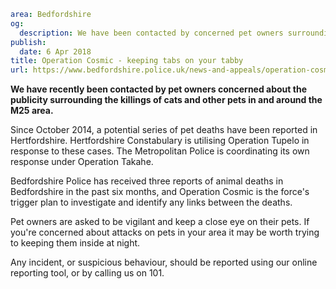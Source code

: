 ```yaml
area: Bedfordshire
og:
  description: We have been contacted by concerned pet owners surrounding the killing of cats in and around the M25 area.
publish:
  date: 6 Apr 2018
title: Operation Cosmic - keeping tabs on your tabby
url: https://www.bedfordshire.police.uk/news-and-appeals/operation-cosmic-cats-april18
```

**We have recently been contacted by pet owners concerned about the publicity surrounding the killings of cats and other pets in and around the M25 area.**

Since October 2014, a potential series of pet deaths have been reported in Hertfordshire. Hertfordshire Constabulary is utilising Operation Tupelo in response to these cases. The Metropolitan Police is coordinating its own response under Operation Takahe.

Bedfordshire Police has received three reports of animal deaths in Bedfordshire in the past six months, and Operation Cosmic is the force's trigger plan to investigate and identify any links between the deaths.

Pet owners are asked to be vigilant and keep a close eye on their pets. If you're concerned about attacks on pets in your area it may be worth trying to keeping them inside at night.

Any incident, or suspicious behaviour, should be reported using our online reporting tool, or by calling us on 101.
